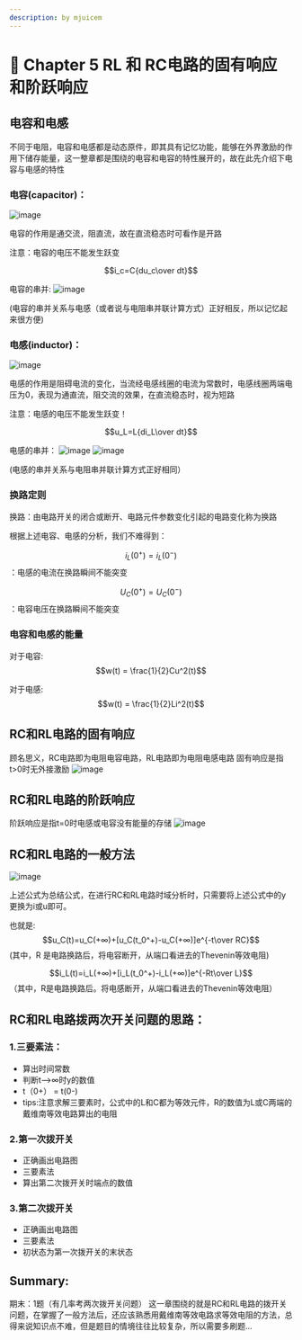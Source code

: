 ```yaml
---
description: by mjuicem
---
```


# 🧐 Chapter 5 RL 和 RC电路的固有响应和阶跃响应

## 电容和电感

不同于电阻，电容和电感都是动态原件，即其具有记忆功能，能够在外界激励的作用下储存能量，这一整章都是围绕的电容和电容的特性展开的，故在此先介绍下电容与电感的特性

### 电容(capacitor)：

![image](https://user-images.githubusercontent.com/114148730/233823390-32182f9e-302e-4f29-8079-730c28184b7b.png)

电容的作用是通交流，阻直流，故在直流稳态时可看作是开路

注意：电容的电压不能发生跃变

$$i_c=C{du_c\over dt}$$

电容的串并: ![image](https://user-images.githubusercontent.com/114148730/233823415-38594735-d706-4df3-a4ec-72046412807e.png)&#x20;

(电容的串并关系与电感（或者说与电阻串并联计算方式）正好相反，所以记忆起来很方便)

### 电感(inductor)：

![image](https://user-images.githubusercontent.com/114148730/233823444-d5b73304-28e9-4493-aac6-e6b05d7725f2.png)&#x20;

电感的作用是阻碍电流的变化，当流经电感线圈的电流为常数时，电感线圈两端电压为0，表现为通直流，阻交流的效果，在直流稳态时，视为短路

注意：电感的电压不能发生跃变！

$$u_L=L{di_L\over dt}$$

电感的串并： ![image](https://user-images.githubusercontent.com/114148730/233823579-3a9bc8d8-29df-4cd7-8c6a-b87d744ce5ac.png) ![image](https://user-images.githubusercontent.com/114148730/233823584-02a80484-aedb-4b4a-9d14-5cc22b96c558.png)

(电感的串并关系与电阻串并联计算方式正好相同）

### 换路定则

换路：由电路开关的闭合或断开、电路元件参数变化引起的电路变化称为换路

根据上述电容、电感的分析，我们不难得到：

$$i_L(0^+)=i_L(0^-)$$：电感的电流在换路瞬间不能突变

$$U_C(0^+)=U_C(0^-)$$：电容电压在换路瞬间不能突变


### 电容和电感的能量

对于电容:
$$w(t) = \frac{1}{2}Cu^2(t)$$

对于电感:
$$w(t) = \frac{1}{2}Li^2(t)$$


## RC和RL电路的固有响应

顾名思义，RC电路即为电阻电容电路，RL电路即为电阻电感电路 固有响应是指t>0时无外接激励 ![image](https://user-images.githubusercontent.com/114148730/233823689-3edcca99-8694-4538-bd0c-eeb3f352c601.png)

## RC和RL电路的阶跃响应

阶跃响应是指t=0时电感或电容没有能量的存储 ![image](https://user-images.githubusercontent.com/114148730/233824006-142ad996-b9c6-4ab6-a323-42764d693b7d.png)

## RC和RL电路的一般方法

![image](https://user-images.githubusercontent.com/114148730/233824045-bc4dac60-9094-45d6-a0e6-6553d21b76f3.png)

上述公式为总结公式，在进行RC和RL电路时域分析时，只需要将上述公式中的y更换为i或u即可。

也就是: $$u_C(t)=u_C(+∞)+[u_C(t_0^+)-u_C(+∞)]e^{-t\over RC}$$(其中，R 是电路换路后，将电容断开，从端口看进去的Thevenin等效电阻)

$$i_L(t)=i_L(+∞)+[i_L(t_0^+)-i_L(+∞)]e^{-Rt\over L}$$（其中，R是电路换路后。将电感断开，从端口看进去的Thevenin等效电阻）

## RC和RL电路拨两次开关问题的思路：

### 1.三要素法：

* 算出时间常数
* 判断t——>∞时y的数值
* t（0+） = t(0-)&#x20;
* tips:注意求解三要素时，公式中的L和C都为等效元件，R的数值为L或C两端的戴维南等效电路算出的电阻

### 2.第一次拨开关

* 正确画出电路图
* 三要素法
* 算出第二次拨开关时端点的数值

### 3.第二次拨开关

* 正确画出电路图
* 三要素法
* 初状态为第一次拨开关的末状态

## Summary:

期末：1题（有几率考两次拨开关问题） 这一章围绕的就是RC和RL电路的拨开关问题，在掌握了一般方法后，还应该熟悉用戴维南等效电路求等效电阻的方法，总得来说知识点不难，但是题目的情境往往比较复杂，所以需要多刷题...
